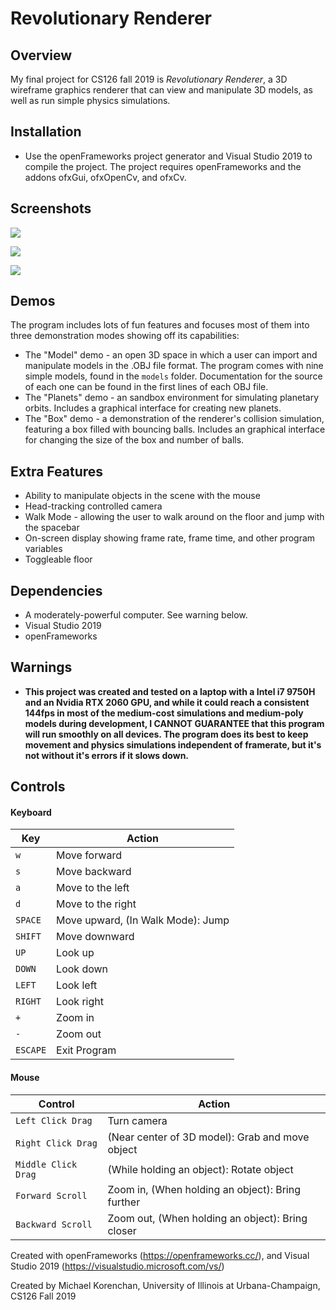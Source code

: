 # **Revolutionary Renderer**

## Overview

My final project for CS126 fall 2019 is *Revolutionary Renderer*, a 3D wireframe graphics renderer that can view and manipulate 3D models, as well as run simple physics simulations.

## Installation

* Use the openFrameworks project generator and Visual Studio 2019 to compile the project. The project requires openFrameworks and the addons ofxGui, ofxOpenCv, and ofxCv.

## Screenshots

![](https://imgur.com/ps0aOL0.jpg)

![](https://imgur.com/AS9ls71.jpg)

![](https://imgur.com/eb58wZH.jpg)

## Demos

The program includes lots of fun features and focuses most of them into three demonstration modes showing off its capabilities:

* The "Model" demo - an open 3D space in which a user can import and manipulate models in the .OBJ file format. The program comes with nine simple models, found in the `models` folder. Documentation for the source of each one can be found in the first lines of each OBJ file.
* The "Planets" demo - an sandbox environment for simulating planetary orbits. Includes a graphical interface for creating new planets.
* The "Box" demo - a demonstration of the renderer's collision simulation, featuring a box filled with bouncing balls. Includes an graphical interface for changing the size of the box and number of balls.

## Extra Features

* Ability to manipulate objects in the scene with the mouse
* Head-tracking controlled camera
* Walk Mode - allowing the user to walk around on the floor and jump with the spacebar
* On-screen display showing frame rate, frame time, and other program variables
* Toggleable floor

## Dependencies

- A moderately-powerful computer. See warning below.
- Visual Studio 2019
- openFrameworks

## Warnings

- **This project was created and tested on a laptop with a Intel i7 9750H and an Nvidia RTX 2060 GPU, and while it could reach a consistent 144fps in most of the medium-cost simulations and medium-poly models during development, I CANNOT GUARANTEE that this program will run smoothly on all devices. The program does its best to keep movement and physics simulations independent of framerate, but it's not without it's errors if it slows down.**

## Controls

#### Keyboard

| Key      | Action                              |
| -------- | ----------------------------------- |
| `w`      | Move forward                        |
| `s`      | Move backward                       |
| `a`      | Move to the left                    |
| `d`      | Move to the right                   |
| `SPACE`  | Move upward,   (In Walk Mode): Jump |
| `SHIFT`  | Move downward                       |
| `UP`     | Look up                             |
| `DOWN`   | Look down                           |
| `LEFT`   | Look left                           |
| `RIGHT`  | Look right                          |
| `+`      | Zoom in                             |
| `-`      | Zoom out                            |
| `ESCAPE` | Exit Program                        |

#### Mouse

| Control             | Action                                            |
| ------------------- | ------------------------------------------------- |
| `Left Click Drag`   | Turn camera                                       |
| `Right Click Drag`  | (Near center of 3D model): Grab and move object   |
| `Middle Click Drag` | (While holding an object): Rotate object          |
| `Forward Scroll`    | Zoom in,  (When holding an object): Bring further |
| `Backward Scroll`   | Zoom out,  (When holding an object): Bring closer |

Created with openFrameworks (https://openframeworks.cc/), and Visual Studio 2019 (https://visualstudio.microsoft.com/vs/)

Created by Michael Korenchan, University of Illinois at Urbana-Champaign,  CS126 Fall 2019